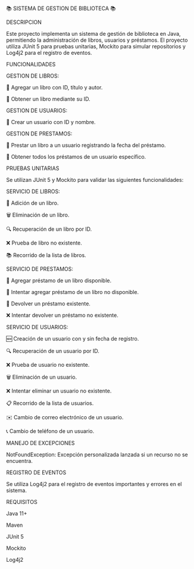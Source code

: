 📚 SISTEMA DE GESTION DE BIBLIOTECA 📚

DESCRIPCION

Este proyecto implementa un sistema de gestión de biblioteca en Java, permitiendo la administración de libros, usuarios y préstamos. El proyecto utiliza JUnit 5 para pruebas unitarias, Mockito para simular repositorios y Log4j2 para el registro de eventos.

FUNCIONALIDADES

GESTION DE LIBROS:

📖 Agregar un libro con ID, título y autor.

📖 Obtener un libro mediante su ID.

GESTION DE USUARIOS:

👤 Crear un usuario con ID y nombre.

GESTION DE PRESTAMOS:

📅 Prestar un libro a un usuario registrando la fecha del préstamo.

📅 Obtener todos los préstamos de un usuario específico.

PRUEBAS UNITARIAS

Se utilizan JUnit 5 y Mockito para validar las siguientes funcionalidades:

SERVICIO DE LIBROS:

📝 Adición de un libro.

🗑️ Eliminación de un libro.

🔍 Recuperación de un libro por ID.

❌ Prueba de libro no existente.

📚 Recorrido de la lista de libros.

SERVICIO DE PRESTAMOS:

📅 Agregar préstamo de un libro disponible.

🚫 Intentar agregar préstamo de un libro no disponible.

🔄 Devolver un préstamo existente.

❌ Intentar devolver un préstamo no existente.

SERVICIO DE USUARIOS:

🆕 Creación de un usuario con y sin fecha de registro.

🔍 Recuperación de un usuario por ID.

❌ Prueba de usuario no existente.

🗑️ Eliminación de un usuario.

❌ Intentar eliminar un usuario no existente.

📋 Recorrido de la lista de usuarios.

✉️ Cambio de correo electrónico de un usuario.

📞 Cambio de teléfono de un usuario.

MANEJO DE EXCEPCIONES

NotFoundException: Excepción personalizada lanzada si un recurso no se encuentra.

REGISTRO DE EVENTOS

Se utiliza Log4j2 para el registro de eventos importantes y errores en el sistema.

REQUISITOS

Java 11+

Maven

JUnit 5

Mockito

Log4j2
